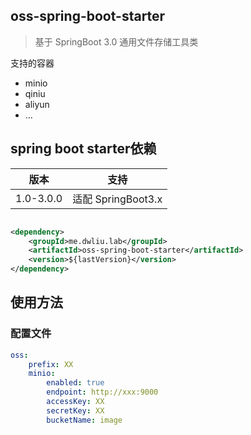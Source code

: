 ## oss-spring-boot-starter

> 基于 SpringBoot 3.0  通用文件存储工具类

支持的容器

- minio
- qiniu
- aliyun
- ...

## spring boot starter依赖

| 版本          | 支持               |
|-------------|------------------|
| 1.0-3.0.0   | 适配 SpringBoot3.x |

```xml

<dependency>
    <groupId>me.dwliu.lab</groupId>
    <artifactId>oss-spring-boot-starter</artifactId>
    <version>${lastVersion}</version>
</dependency>
```

## 使用方法

### 配置文件

```yaml
oss:
    prefix: XX
    minio:
        enabled: true
        endpoint: http://xxx:9000
        accessKey: XX
        secretKey: XX
        bucketName: image

```

